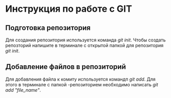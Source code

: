 # Инструкция по работе с GIT

## Подготовка репозитория
Для создания репозитория используется команда *git init*. Чтобы создать репозторий напишите в терминале с открытой папкой для репозитория *git init*.


## Добавление файлов в репозиторий 
Для добавления файла к комиту используется командп *git add*.
Для этого в терминале с папкой -репозиторием необходимо написать *git add "file_name"*.


